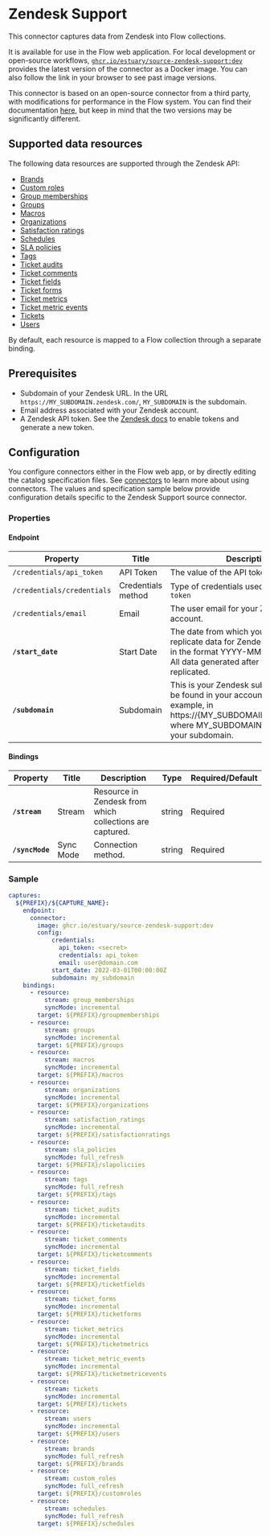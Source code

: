 # Zendesk Support

This connector captures data from Zendesk into Flow collections.

It is available for use in the Flow web application. For local development or open-source workflows, [`ghcr.io/estuary/source-zendesk-support:dev`](https://ghcr.io/estuary/source-zendesk-support:dev) provides the latest version of the connector as a Docker image. You can also follow the link in your browser to see past image versions.

This connector is based on an open-source connector from a third party, with modifications for performance in the Flow system.
You can find their documentation [here](https://docs.airbyte.com/integrations/sources/zendesk-support/),
but keep in mind that the two versions may be significantly different.

## Supported data resources

The following data resources are supported through the Zendesk API:

* [Brands](https://developer.zendesk.com/api-reference/ticketing/account-configuration/brands/)
* [Custom roles](https://developer.zendesk.com/api-reference/ticketing/account-configuration/custom_roles/)
* [Group memberships](https://developer.zendesk.com/api-reference/ticketing/groups/group_memberships/)
* [Groups](https://developer.zendesk.com/api-reference/ticketing/groups/groups/)
* [Macros](https://developer.zendesk.com/api-reference/ticketing/business-rules/macros/)
* [Organizations](https://developer.zendesk.com/api-reference/ticketing/organizations/organizations/)
* [Satisfaction ratings](https://developer.zendesk.com/api-reference/ticketing/ticket-management/satisfaction_ratings/)
* [Schedules](https://developer.zendesk.com/api-reference/ticketing/ticket-management/schedules/)
* [SLA policies](https://developer.zendesk.com/api-reference/ticketing/business-rules/sla_policies/)
* [Tags](https://developer.zendesk.com/api-reference/ticketing/ticket-management/tags/)
* [Ticket audits](https://developer.zendesk.com/api-reference/ticketing/tickets/ticket_audits/)
* [Ticket comments](https://developer.zendesk.com/api-reference/ticketing/tickets/ticket_comments/)
* [Ticket fields](https://developer.zendesk.com/api-reference/ticketing/tickets/ticket_fields/)
* [Ticket forms](https://developer.zendesk.com/api-reference/ticketing/tickets/ticket_forms/)
* [Ticket metrics](https://developer.zendesk.com/api-reference/ticketing/tickets/ticket_metrics/)
* [Ticket metric events](https://developer.zendesk.com/api-reference/ticketing/tickets/ticket_metric_events/)
* [Tickets](https://developer.zendesk.com/api-reference/ticketing/ticket-management/incremental_exports/#incremental-ticket-export-time-based)
* [Users](https://developer.zendesk.com/api-reference/ticketing/ticket-management/incremental_exports/#incremental-user-export)

By default, each resource is mapped to a Flow collection through a separate binding.

## Prerequisites

* Subdomain of your Zendesk URL. In the URL `https://MY_SUBDOMAIN.zendesk.com/`, `MY_SUBDOMAIN` is the subdomain.
* Email address associated with your Zendesk account.
* A Zendesk API token. See the [Zendesk docs](https://support.zendesk.com/hc/en-us/articles/4408889192858-Generating-a-new-API-token) to enable tokens and generate a new token.

## Configuration

You configure connectors either in the Flow web app, or by directly editing the catalog specification files.
See [connectors](../../../concepts/connectors.md#using-connectors) to learn more about using connectors. The values and specification sample below provide configuration details specific to the Zendesk Support source connector.

### Properties

#### Endpoint

| Property | Title | Description | Type | Required/Default |
|---|---|---|---|---|
| `/credentials/api_token` | API Token | The value of the API token generated. | string |  |
| `/credentials/credentials` | Credentials method | Type of credentials used. Set to `api-token` | string |  |
| `/credentials/email` | Email | The user email for your Zendesk account. | string |  |
| **`/start_date`** | Start Date | The date from which you&#x27;d like to replicate data for Zendesk Support API, in the format YYYY-MM-DDT00:00:00Z. All data generated after this date will be replicated. | string | Required |
| **`/subdomain`** | Subdomain | This is your Zendesk subdomain that can be found in your account URL. For example, in https:&#x2F;&#x2F;{MY&#x5F;SUBDOMAIN}.zendesk.com&#x2F;, where MY&#x5F;SUBDOMAIN is the value of your subdomain. | string | Required |

#### Bindings

| Property | Title | Description | Type | Required/Default |
|---|---|---|---|---|
| **`/stream`** | Stream | Resource in Zendesk from which collections are captured. | string | Required |
| **`/syncMode`** | Sync Mode | Connection method. | string | Required |

### Sample

```yaml
captures:
  ${PREFIX}/${CAPTURE_NAME}:
    endpoint:
      connector:
        image: ghcr.io/estuary/source-zendesk-support:dev
        config:
            credentials:
              api_token: <secret>
              credentials: api_token
              email: user@domain.com
            start_date: 2022-03-01T00:00:00Z
            subdomain: my_subdomain
    bindings:
      - resource:
          stream: group_memberships
          syncMode: incremental
        target: ${PREFIX}/groupmemberships
      - resource:
          stream: groups
          syncMode: incremental
        target: ${PREFIX}/groups
      - resource:
          stream: macros
          syncMode: incremental
        target: ${PREFIX}/macros
      - resource:
          stream: organizations
          syncMode: incremental
        target: ${PREFIX}/organizations
      - resource:
          stream: satisfaction_ratings
          syncMode: incremental
        target: ${PREFIX}/satisfactionratings
      - resource:
          stream: sla_policies
          syncMode: full_refresh
        target: ${PREFIX}/slapoliciies
      - resource:
          stream: tags
          syncMode: full_refresh
        target: ${PREFIX}/tags
      - resource:
          stream: ticket_audits
          syncMode: incremental
        target: ${PREFIX}/ticketaudits
      - resource:
          stream: ticket_comments
          syncMode: incremental
        target: ${PREFIX}/ticketcomments
      - resource:
          stream: ticket_fields
          syncMode: incremental
        target: ${PREFIX}/ticketfields
      - resource:
          stream: ticket_forms
          syncMode: incremental
        target: ${PREFIX}/ticketforms
      - resource:
          stream: ticket_metrics
          syncMode: incremental
        target: ${PREFIX}/ticketmetrics
      - resource:
          stream: ticket_metric_events
          syncMode: incremental
        target: ${PREFIX}/ticketmetricevents
      - resource:
          stream: tickets
          syncMode: incremental
        target: ${PREFIX}/tickets
      - resource:
          stream: users
          syncMode: incremental
        target: ${PREFIX}/users
      - resource:
          stream: brands
          syncMode: full_refresh
        target: ${PREFIX}/brands
      - resource:
          stream: custom_roles
          syncMode: full_refresh
        target: ${PREFIX}/customroles
      - resource:
          stream: schedules
          syncMode: full_refresh
        target: ${PREFIX}/schedules
```
